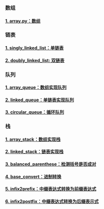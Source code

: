 ### 数组

#### [1. array.py：数组](./array.py)

### 链表

#### [1. singly_linked_list：单链表](./linked_list/singly_linked_list.py)
#### [2. doubly_linked_list: 双链表](./linked_list/doubly_linked_list.py)

### 队列

#### [1. array_queue：数组实现队列](./queue/array_queue.py)
#### [2. linked_queue：单链表实现队列](./queue/linked_queue.py)
#### [3. circular_queue：循环队列](./queue/circular_queue.py)

### 栈

#### [1. array_stack：数组实现栈](./stack/array_stack.py)
#### [2. linked_stack：链表实现栈](./stack/linked_stack.py)
#### [3. balanced_parenthese：检测括号是否成对](./stack/balanced_parenthese.py)
#### [4. base_convert：进制转换](./stack/base_convert.py)
#### [5. infix2prefix：中缀表达式转换为前缀表达式](./stack/infix2prefix.py)
#### [6. infix2postfix：中缀表达式转换为后缀表示式](./stack/infix2postfix.py)
